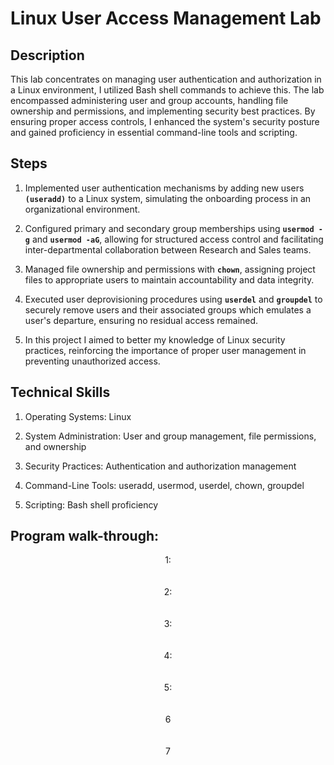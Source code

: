 <h1>Linux User Access Management Lab</h1>


<h2>Description</h2>
This lab concentrates on managing user authentication and authorization in a Linux environment, I utilized Bash shell commands to achieve this. The lab encompassed administering user and group accounts, handling file ownership and permissions, and implementing security best practices. By ensuring proper access controls, I enhanced the system's security posture and gained proficiency in essential command-line tools and scripting.
<br />


<h2>Steps</h2>

1. Implemented user authentication mechanisms by adding new users **`(useradd)`** to a Linux system, simulating the onboarding process in an organizational environment.

2. Configured primary and secondary group memberships using **`usermod -g`** and **`usermod -aG`**, allowing for structured access control and facilitating inter-departmental collaboration between Research and Sales teams.

3. Managed file ownership and permissions with **`chown`**, assigning project files to appropriate users to maintain accountability and data integrity.

4. Executed user deprovisioning procedures using **`userdel`** and **`groupdel`** to securely remove users and their associated groups which emulates a user's departure, ensuring no residual access remained.

5. In this project I aimed to better my knowledge of Linux security practices, reinforcing the importance of proper user management in preventing unauthorized access.

<h2>Technical Skills </h2>

1. Operating Systems: Linux

2. System Administration: User and group management, file permissions, and ownership

3. Security Practices: Authentication and authorization management

4. Command-Line Tools: useradd, usermod, userdel, chown, groupdel

5. Scripting: Bash shell proficiency

<h2>Program walk-through:</h2>

<p align="center">
1: <br/>

<br />
<br />
2:  <br/>

<br />
<br />
3: <br/>

<br />
<br />
4:  <br/>

<br />
<br />
5:  <br/>

<br />
<br />
6 <br/>

<br />
<br />
7  <br/>


<!--
images <img src="https://i.imgur.com/62TgaWL.png" height="80%" width="80%" alt="Disk Sanitization Steps"/>
work in progress
--!>
